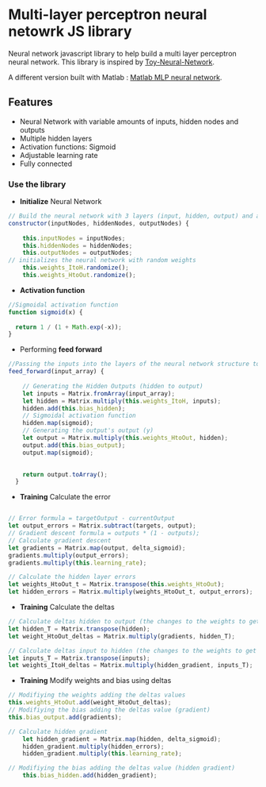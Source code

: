 # Multi-layer perceptron neural netowrk JS library

Neural network javascript library to help build a multi layer perceptron neural network. This library is inspired by [Toy-Neural-Network](https://github.com/CodingTrain/Toy-Neural-Network-JS).

A different version built with Matlab : [Matlab MLP neural network](https://github.com/Jasha0890/Matlab-neural-network/blob/master/MLP.m).

## Features

- Neural Network with variable amounts of inputs, hidden nodes and outputs
- Multiple hidden layers
- Activation functions: Sigmoid
- Adjustable learning rate
- Fully connected


### Use the library

* **Initialize** Neural Network

```javascript
// Build the neural network with 3 layers (input, hidden, output) and as many nodes as needed per layer
constructor(inputNodes, hiddenNodes, outputNodes) {
    
    this.inputNodes = inputNodes;
    this.hiddenNodes = hiddenNodes;
    this.outputNodes = outputNodes;
// initializes the neural network with random weights
    this.weights_ItoH.randomize();
    this.weights_HtoOut.randomize();
```

* **Activation function** 

```javascript
//Sigmoidal activation function
function sigmoid(x) {
  
  return 1 / (1 + Math.exp(-x));
}

```

* Performing **feed forward**


```javascript
//Passing the inputs into the layers of the neural network structure to produce a final output
feed_forward(input_array) {
                           
    // Generating the Hidden Outputs (hidden to output)
    let inputs = Matrix.fromArray(input_array);
    let hidden = Matrix.multiply(this.weights_ItoH, inputs);
    hidden.add(this.bias_hidden);
    // Sigmoidal activation function
    hidden.map(sigmoid);
    // Generating the output's output (y)
    let output = Matrix.multiply(this.weights_HtoOut, hidden);
    output.add(this.bias_output);
    output.map(sigmoid);

    
    return output.toArray();
  }

```

* **Training** Calculate the error

```javascript

// Error formula = targetOutput - currentOutput
let output_errors = Matrix.subtract(targets, output);
// Gradient descent formula = outputs * (1 - outputs);
// Calculate gradient descent
let gradients = Matrix.map(output, delta_sigmoid);
gradients.multiply(output_errors);
gradients.multiply(this.learning_rate);

// Calculate the hidden layer errors
let weights_HtoOut_t = Matrix.transpose(this.weights_HtoOut);
let hidden_errors = Matrix.multiply(weights_HtoOut_t, output_errors);

```

* **Training** Calculate the deltas

```javascript
// Calculate deltas hidden to output (the changes to the weights to get the right output)
let hidden_T = Matrix.transpose(hidden);
let weight_HtoOut_deltas = Matrix.multiply(gradients, hidden_T);

// Calculate deltas input to hidden (the changes to the weights to get the right output)
let inputs_T = Matrix.transpose(inputs);
let weights_ItoH_deltas = Matrix.multiply(hidden_gradient, inputs_T);

```

* **Training** Modify weights and bias using deltas

```javascript
// Modifiying the weights adding the deltas values
this.weights_HtoOut.add(weight_HtoOut_deltas);
// Modifiying the bias adding the deltas value (gradient)
this.bias_output.add(gradients);

// Calculate hidden gradient
    let hidden_gradient = Matrix.map(hidden, delta_sigmoid);
    hidden_gradient.multiply(hidden_errors);
    hidden_gradient.multiply(this.learning_rate);

// Modifiying the bias adding the deltas value (hidden gradient)
    this.bias_hidden.add(hidden_gradient);

```


